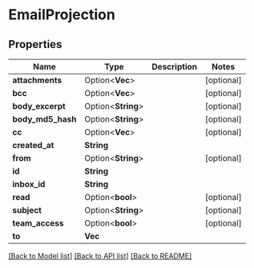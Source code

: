 # EmailProjection

## Properties

Name | Type | Description | Notes
------------ | ------------- | ------------- | -------------
**attachments** | Option<**Vec<String>**> |  | [optional]
**bcc** | Option<**Vec<String>**> |  | [optional]
**body_excerpt** | Option<**String**> |  | [optional]
**body_md5_hash** | Option<**String**> |  | [optional]
**cc** | Option<**Vec<String>**> |  | [optional]
**created_at** | **String** |  | 
**from** | Option<**String**> |  | [optional]
**id** | **String** |  | 
**inbox_id** | **String** |  | 
**read** | Option<**bool**> |  | [optional]
**subject** | Option<**String**> |  | [optional]
**team_access** | Option<**bool**> |  | [optional]
**to** | **Vec<String>** |  | 

[[Back to Model list]](../README#documentation-for-models) [[Back to API list]](../README#documentation-for-api-endpoints) [[Back to README]](../README)


